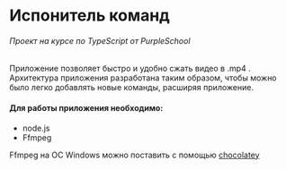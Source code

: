 # Испонитель команд
###### Проект на курсе по TypeScript от PurpleSchool

Приложение позволяет быстро и удобно сжать видео в .mp4 . Архитектура приложения разработана таким образом, чтобы можно было легко добавлять новые команды, расширяя приложение.

#### Для работы приложения необходимо:
- node.js
- Ffmpeg

Ffmpeg на ОС Windows можно поставить с помощью [chocolatey]("https://chocolatey.org/")